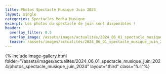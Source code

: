 ```yaml
---
title: Photos Spectacle Musique Juin 2024
layout: single
categories: Spectacles Media Musique
excerpt: Les photos du spectacle de juin sont disponibles !
header:
  overlay_filter: 0.5
  overlay_image: /assets/images/actualités/2024_06_01_spectacle_musique_juin_2024/photos_spectacle_musique_juin_2024/Audition2024-HD-48.jpg
  teaser: /assets/images/actualités/2024_06_01_spectacle_musique_juin_2024/photos_spectacle_musique_juin_2024/Audition2024-HD-48.jpg
---
```


{% include image-gallery.html folder="/assets/images/actualités/2024_06_01_spectacle_musique_juin_2024/photos_spectacle_musique_juin_2024" layout="third" class="full"%}
